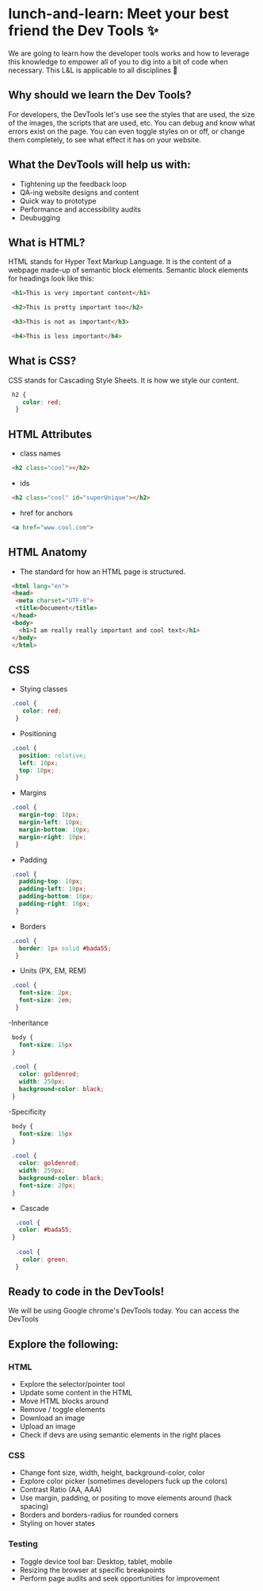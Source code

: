 # lunch-and-learn: Meet your best friend the Dev Tools ✨

We are going to learn how the developer tools works and how to leverage this knowledge to empower all of you to dig into a bit of code when necessary. This L&L is applicable to all disciplines 🎉


## Why should we learn the Dev Tools?

For developers, the DevTools let's use see the styles that are used, the size of the images, the scripts that are used, etc. You can debug and know what errors exist on the page. You can even toggle styles on or off, or change them completely, to see what effect it has on your website.

## What the DevTools will help us with:
- Tightening up the feedback loop
- QA-ing website designs and content
- Quick way to prototype
- Performance and accessibility audits
- Deubugging

## What is HTML?
HTML stands for Hyper Text Markup Language. It is the content of a webpage made-up of semantic block elements.
Semantic block elements for headings look like this:
```HTML
 <h1>This is very important content</h1>

 <h2>This is pretty important too</h2>

 <h3>This is not as important</h3>

 <h4>This is less important</h4>
```


## What is CSS?
CSS stands for Cascading Style Sheets. It is how we style our content. 

```css
 h2 {
    color: red;  
  }
```

## HTML Attributes
- class names
```HTML
 <h2 class="cool"></h2>
```
- ids
```HTML
 <h2 class="cool" id="superUnique"></h2>
```
- href for anchors
```HTML
 <a href="www.cool.com">
```


## HTML Anatomy
- The standard for how an HTML page is structured. 
```HTML
 <html lang="en">
 <head>
  <meta charset="UTF-8">
  <title>Document</title>
 </head>
 <body>
   <h1>I am really really important and cool text</h1>
 </body>
 </html>
```

## CSS
- Stying classes
```css
 .cool {
    color: red;  
  }
```
- Positioning
```css
 .cool {
   position: relative;
   left: 10px;
   top: 10px;  
  }
```
- Margins
```css
 .cool {
   margin-top: 10px;
   margin-left: 10px;
   margin-bottom: 10px;
   margin-right: 10px;
  }
```

- Padding
```css
 .cool {
   padding-top: 10px;
   padding-left: 10px;
   padding-bottom: 10px;
   padding-right: 10px;
  }
```

- Borders
```css
 .cool {
   border: 1px solid #bada55;
  }
```
- Units (PX, EM, REM)
```css
 .cool {
   font-size: 2px;
   font-size: 2em;
  }
```
-Inheritance
```css
 body {
   font-size: 15px
 }
  
 .cool {
   color: goldenrod;
   width: 250px;
   background-color: black; 
 }
```

-Specificity
```css
 body {
   font-size: 15px
 }
  
 .cool {
   color: goldenrod;
   width: 250px;
   background-color: black; 
   font-size: 20px;
 }
```

- Cascade
```css
  .cool {
   color: #bada55;
 }
  
  .cool {
    color: green;
  }
```



## Ready to code in the DevTools!

We will be using Google chrome's DevTools today. You can access the DevTools

## Explore the following:

### HTML
- Explore the selector/pointer tool
- Update some content in the HTML
- Move HTML blocks around
- Remove / toggle elements
- Download an image
- Upload an image
- Check if devs are using semantic elements in the right places

### CSS
- Change font size, width, height, background-color, color
- Explore color picker (sometimes developers fuck up the colors)
- Contrast Ratio (AA, AAA)
- Use margin, padding, or positing to move elements around (hack spacing)
- Borders and borders-radius for rounded corners
- Styling on hover states

### Testing
- Toggle device tool bar: Desktop, tablet, mobile
- Resizing the browser at specific breakpoints 
- Perform page audits and seek opportunities for improvement





